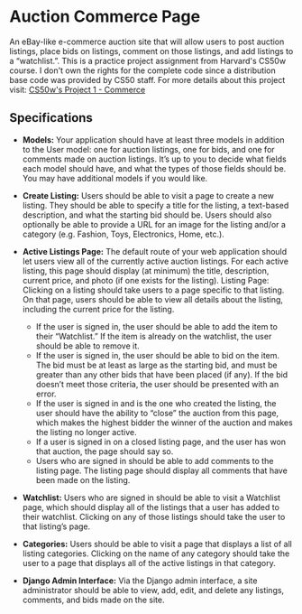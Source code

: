 # Auction Commerce Page


An eBay-like e-commerce auction site that will allow users to post auction listings, place bids on listings, comment on those listings, and add listings to a “watchlist.”. This is a practice project assignment from Harvard's CS50w course. I don't own the rights for the complete code since a distribution base code was provided by CS50 staff. For more details about this project visit: [CS50w's Project 1 - Commerce](https://cs50.harvard.edu/web/2020/projects/2/commerce/#commerce)

## Specifications

- **Models:** Your application should have at least three models in addition to the User model: one for auction listings, one for bids, and one for comments made on auction listings. It’s up to you to decide what fields each model should have, and what the types of those fields should be. You may have additional models if you would like.

- **Create Listing:** Users should be able to visit a page to create a new listing. They should be able to specify a title for the listing, a text-based description, and what the starting bid should be. Users should also optionally be able to provide a URL for an image for the listing and/or a category (e.g. Fashion, Toys, Electronics, Home, etc.).

- **Active Listings Page:** The default route of your web application should let users view all of the currently active auction listings. For each active listing, this page should display (at minimum) the title, description, current price, and photo (if one exists for the listing).
Listing Page: Clicking on a listing should take users to a page specific to that listing. On that page, users should be able to view all details about the listing, including the current price for the listing.
    - If the user is signed in, the user should be able to add the item to their “Watchlist.” If the item is already on the watchlist, the user should be able to remove it.
    - If the user is signed in, the user should be able to bid on the item. The bid must be at least as large as the starting bid, and must be greater than any other bids that have been placed (if any). If the bid doesn’t meet those criteria, the user should be presented with an error.
    - If the user is signed in and is the one who created the listing, the user should have the ability to “close” the auction from this page, which makes the highest bidder the winner of the auction and makes the listing no longer active.
    - If a user is signed in on a closed listing page, and the user has won that auction, the page should say so.
    - Users who are signed in should be able to add comments to the listing page. The listing page should display all comments that have been made on the listing.

- **Watchlist:** Users who are signed in should be able to visit a Watchlist page, which should display all of the listings that a user has added to their watchlist. Clicking on any of those listings should take the user to that listing’s page.

- **Categories:** Users should be able to visit a page that displays a list of all listing categories. Clicking on the name of any category should take the user to a page that displays all of the active listings in that category.

- **Django Admin Interface:** Via the Django admin interface, a site administrator should be able to view, add, edit, and delete any listings, comments, and bids made on the site.
